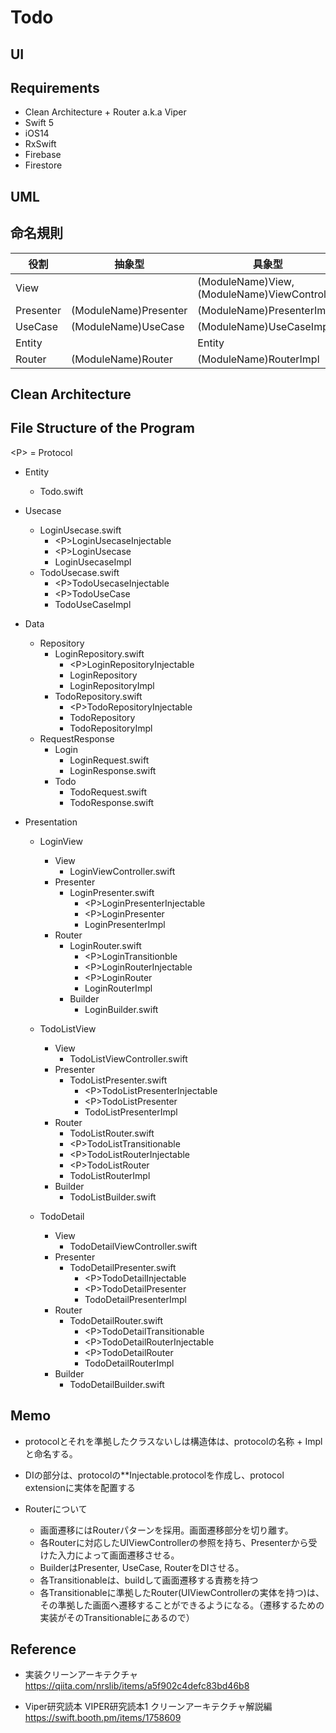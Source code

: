 # Todo

## UI

## Requirements

- Clean Architecture + Router a.k.a Viper
- Swift 5
- iOS14
- RxSwift
- Firebase
- Firestore

## UML

## 命名規則

|  役割 | 抽象型 | 具象型 |
| --- | --- | --- |
|  View | | (ModuleName)View, (ModuleName)ViewController |
|  Presenter | (ModuleName)Presenter | (ModuleName)PresenterImpl |
|  UseCase | (ModuleName)UseCase | (ModuleName)UseCaseImpl |
|  Entity |  | Entity |
|  Router | (ModuleName)Router | (ModuleName)RouterImpl |

## Clean Architecture

<!-- TODO: delete this section and create UML -->

## File Structure of the Program

\<P> = Protocol

- Entity
  - Todo.swift

- Usecase
  - LoginUsecase.swift
    - \<P>LoginUsecaseInjectable
    - \<P>LoginUsecase
    - LoginUsecaseImpl
  - TodoUsecase.swift
    - \<P>TodoUsecaseInjectable
    - \<P>TodoUseCase
    - TodoUseCaseImpl

- Data
  - Repository
    - LoginRepository.swift
      - \<P>LoginRepositoryInjectable
      - LoginRepository
      - LoginRepositoryImpl
    - TodoRepository.swift
      - \<P>TodoRepositoryInjectable
      - TodoRepository
      - TodoRepositoryImpl
  - RequestResponse
    - Login
      - LoginRequest.swift
      - LoginResponse.swift
    - Todo
      - TodoRequest.swift
      - TodoResponse.swift

- Presentation
  - LoginView
    - View
      - LoginViewController.swift
    - Presenter
      - LoginPresenter.swift
        - \<P>LoginPresenterInjectable
        - \<P>LoginPresenter
        - LoginPresenterImpl
    - Router
      - LoginRouter.swift
        - \<P>LoginTransitionble
        - \<P>LoginRouterInjectable
        - \<P>LoginRouter
        - LoginRouterImpl
      - Builder
        - LoginBuilder.swift

  - TodoListView
    - View
      - TodoListViewController.swift
    - Presenter
      - TodoListPresenter.swift
        - \<P>TodoListPresenterInjectable
        - \<P>TodoListPresenter
        - TodoListPresenterImpl
    - Router
      - TodoListRouter.swift
      - \<P>TodoListTransitionable
      - \<P>TodoListRouterInjectable
      - \<P>TodoListRouter
      - TodoListRouterImpl
    - Builder
      - TodoListBuilder.swift

  - TodoDetail
    - View
      - TodoDetailViewController.swift
    - Presenter
      - TodoDetailPresenter.swift
        - \<P>TodoDetailInjectable
        - \<P>TodoDetailPresenter
        - TodoDetailPresenterImpl
    - Router
      - TodoDetailRouter.swift
        - \<P>TodoDetailTransitionable
        - \<P>TodoDetailRouterInjectable
        - \<P>TodoDetailRouter
        - TodoDetailRouterImpl
    - Builder
      - TodoDetailBuilder.swift

## Memo

- protocolとそれを準拠したクラスないしは構造体は、protocolの名称 + Implと命名する。

- DIの部分は、protocolの**Injectable.protocolを作成し、protocol extensionに実体を配置する
- Routerについて
  - 画面遷移にはRouterパターンを採用。画面遷移部分を切り離す。
  - 各Routerに対応したUIViewControllerの参照を持ち、Presenterから受けた入力によって画面遷移させる。
  - BuilderはPresenter, UseCase, RouterをDIさせる。
  - 各Transitionableは、buildして画面遷移する責務を持つ
  - 各Transitionableに準拠したRouter(UIViewControllerの実体を持つ)は、その準拠した画面へ遷移することができるようになる。（遷移するための実装がそのTransitionableにあるので）

## Reference

- 実装クリーンアーキテクチャ
<https://qiita.com/nrslib/items/a5f902c4defc83bd46b8>

- Viper研究読本 VIPER研究読本1 クリーンアーキテクチャ解説編
  <https://swift.booth.pm/items/1758609>
